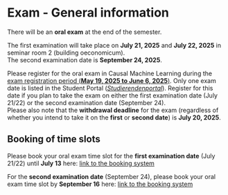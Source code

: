 # Exam - General information 

There will be an **oral exam** at the end of the semester. 

The first examination will take place on **July 21, 2025** and **July 22, 2025** in seminar room 2 (building oeconomicum). \
The second examination date is **September 24, 2025**.

Please register for the oral exam in Causal Machine Learning during the [exam registration period (**May 19, 2025 to June 6, 2025**)](https://www.hhu.de/fileadmin/redaktion/ZUV/Dezernat_1/Pruefungsamt/documents/pdf/Pruefungstermine/2025/Anmeldetermine_WiWi_WS_2024-25_und_SoSe_2025.pdf). Only one exam date is listed in the Student Portal ([*Studierendenportal*](https://studierende.hhu.de)). Register for this date if you plan to take the exam on either the first examination date (July 21/22) or the second examination date (September 24). \
Please also note that the **withdrawal deadline** for the exam (regardless of whether you intend to take it on the **first** or **second date**) is **July 20, 2025**.

## Booking of time slots

Please book your oral exam time slot for the **first examination date** (July 21/22) until **July 13** here: [link to the booking system](https://terminplaner6.dfn.de/b/83db5f2e9b692648dfdbbdbcb3fafaac-1274089)

For the **second examination date** (September 24), please book your oral exam time slot by **September 16** here: [link to the booking system](https://terminplaner6.dfn.de/b/d8f10c3347408da9be695a25244f2faa-1274196)